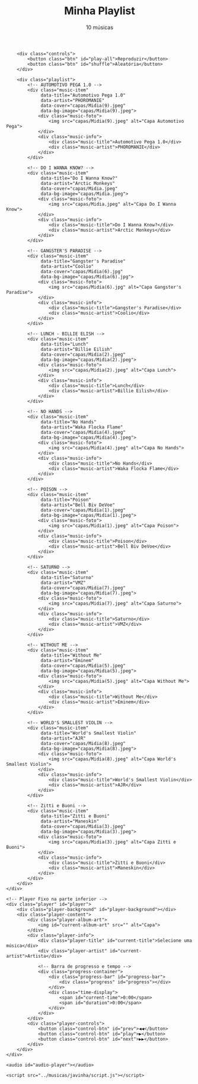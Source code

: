 <!DOCTYPE html>
<html lang="pt-BR">
<head>
    <meta charset="UTF-8">
    <meta name="viewport" content="width=device-width, initial-scale=1.0">
    <title>Chill Vibes - Playlist</title>
    <link rel="stylesheet" href="../musicas/estilo/style.css">
    <link rel="stylesheet" href="../musicas/estilo/javasobrigatorios.css">
    <link rel="stylesheet" href="../musicas/estilo/musica.css">
    <link rel="stylesheet" href="../musicas/estilo/playerinferior.css">
</head>
<body>
    <div class="container">
        <header>
            <h1>Minha Playlist</h1>
            <div class="subtitle">10 músicas</div>
        </header>
        
        <div class="controls">
            <button class="btn" id="play-all">Reproduzir</button>
            <button class="btn" id="shuffle">Aleatória</button>
        </div>
        
        <div class="playlist">
            <!-- AUTOMOTIVO PEGA 1.0 -->
            <div class="music-item" 
                 data-title="Automotivo Pega 1.0" 
                 data-artist="PHOROMANIE" 
                 data-cover="capas/Midia(9).jpeg"
                 data-bg-image="capas/Midia(9).jpeg">
                <div class="music-foto">
                    <img src="capas/Midia(9).jpeg" alt="Capa Automotivo Pega">
                </div>
                <div class="music-info">
                    <div class="music-title">Automotivo Pega 1.0</div>
                    <div class="music-artist">PHOROMANIE</div>
                </div>
            </div>

            <!-- DO I WANNA KNOW? -->
            <div class="music-item" 
                 data-title="Do I Wanna Know?" 
                 data-artist="Arctic Monkeys" 
                 data-cover="capas/Midia.jpeg"
                 data-bg-image="capas/Midia.jpeg">
                <div class="music-foto">
                    <img src="capas/Midia.jpeg" alt="Capa Do I Wanna Know">
                </div>
                <div class="music-info">
                    <div class="music-title">Do I Wanna Know?</div>
                    <div class="music-artist">Arctic Monkeys</div>
                </div>
            </div>

            <!-- GANGSTER'S PARADISE -->
            <div class="music-item" 
                 data-title="Gangster's Paradise" 
                 data-artist="Coolio" 
                 data-cover="capas/Midia(6).jpg"
                 data-bg-image="capas/Midia(6).jpg">
                <div class="music-foto">
                    <img src="capas/Midia(6).jpg" alt="Capa Gangster's Paradise">
                </div>
                <div class="music-info">
                    <div class="music-title">Gangster's Paradise</div>
                    <div class="music-artist">Coolio</div>
                </div>
            </div>

            <!-- LUNCH - BILLIE ELISH -->
            <div class="music-item" 
                 data-title="Lunch" 
                 data-artist="Billie Eilish" 
                 data-cover="capas/Midia(2).jpeg"
                 data-bg-image="capas/Midia(2).jpeg">
                <div class="music-foto">
                    <img src="capas/Midia(2).jpeg" alt="Capa Lunch">
                </div>
                <div class="music-info">
                    <div class="music-title">Lunch</div>
                    <div class="music-artist">Billie Eilish</div>
                </div>
            </div>

            <!-- NO HANDS -->
            <div class="music-item" 
                 data-title="No Hands" 
                 data-artist="Waka Flocka Flame" 
                 data-cover="capas/Midia(4).jpeg"
                 data-bg-image="capas/Midia(4).jpeg">
                <div class="music-foto">
                    <img src="capas/Midia(4).jpeg" alt="Capa No Hands">
                </div>
                <div class="music-info">
                    <div class="music-title">No Hands</div>
                    <div class="music-artist">Waka Flocka Flame</div>
                </div>
            </div>

            <!-- POISON -->
            <div class="music-item" 
                 data-title="Poison" 
                 data-artist="Bell Biv DeVoe" 
                 data-cover="capas/Midia(1).jpeg"
                 data-bg-image="capas/Midia(1).jpeg">
                <div class="music-foto">
                    <img src="capas/Midia(1).jpeg" alt="Capa Poison">
                </div>
                <div class="music-info">
                    <div class="music-title">Poison</div>
                    <div class="music-artist">Bell Biv DeVoe</div>
                </div>
            </div>

            <!-- SATURNO -->
            <div class="music-item" 
                 data-title="Saturno" 
                 data-artist="VMZ" 
                 data-cover="capas/Midia(7).jpeg"
                 data-bg-image="capas/Midia(7).jpeg">
                <div class="music-foto">
                    <img src="capas/Midia(7).jpeg" alt="Capa Saturno">
                </div>
                <div class="music-info">
                    <div class="music-title">Saturno</div>
                    <div class="music-artist">VMZ</div>
                </div>
            </div>

            <!-- WITHOUT ME -->
            <div class="music-item" 
                 data-title="Without Me" 
                 data-artist="Eminem" 
                 data-cover="capas/Midia(5).jpeg"
                 data-bg-image="capas/Midia(5).jpeg">
                <div class="music-foto">
                    <img src="capas/Midia(5).jpeg" alt="Capa Without Me">
                </div>
                <div class="music-info">
                    <div class="music-title">Without Me</div>
                    <div class="music-artist">Eminem</div>
                </div>
            </div>

            <!-- WORLD'S SMALLEST VIOLIN -->
            <div class="music-item" 
                 data-title="World's Smallest Violin" 
                 data-artist="AJR" 
                 data-cover="capas/Midia(8).jpeg"
                 data-bg-image="capas/Midia(8).jpeg">
                <div class="music-foto">
                    <img src="capas/Midia(8).jpeg" alt="Capa World's Smallest Violin">
                </div>
                <div class="music-info">
                    <div class="music-title">World's Smallest Violin</div>
                    <div class="music-artist">AJR</div>
                </div>
            </div>

            <!-- Zitti e Buoni -->
            <div class="music-item" 
                 data-title="Zitti e Buoni" 
                 data-artist="Maneskin" 
                 data-cover="capas/Midia(3).jpeg"
                 data-bg-image="capas/Midia(3).jpeg">
                <div class="music-foto">
                    <img src="capas/Midia(3).jpeg" alt="Capa Zitti e Buoni">
                </div>
                <div class="music-info">
                    <div class="music-title">Zitti e Buoni</div>
                    <div class="music-artist">Maneskin</div>
                </div>
            </div>
        </div>
    </div>

    <!-- Player Fixo na parte inferior -->
    <div class="player" id="player">
        <div class="player-background" id="player-background"></div>
        <div class="player-content">
            <div class="player-album-art">
                <img id="current-album-art" src="" alt="Capa">
            </div>
            <div class="player-info">
                <div class="player-title" id="current-title">Selecione uma música</div>
                <div class="player-artist" id="current-artist">Artista</div>
                
                <!-- Barra de progresso e tempo -->
                <div class="progress-container">
                    <div class="progress-bar" id="progress-bar">
                        <div class="progress" id="progress"></div>
                    </div>
                    <div class="time-display">
                        <span id="current-time">0:00</span>
                        <span id="duration">0:00</span>
                    </div>
                </div>
            </div>
            <div class="player-controls">
                <button class="control-btn" id="prev">◀◀</button>
                <button class="control-btn" id="play">▶</button>
                <button class="control-btn" id="next">▶▶</button>
            </div>
        </div>
    </div>

    <audio id="audio-player"></audio>
 
    <script src="../musicas/javinha/script.js"></script>
</body>
</html>

